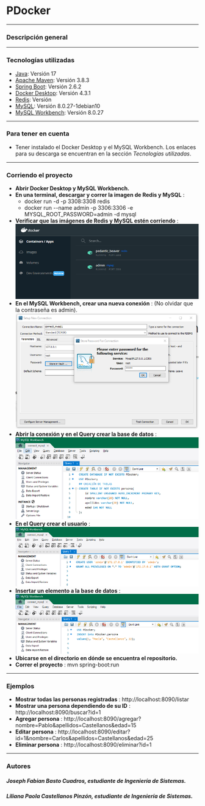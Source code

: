 # PDocker
***
### Descripción general

***
### Tecnologías utilizadas
* [Java](https://www.java.com/es/): Versión 17
* [Apache Maven](https://maven.apache.org/): Versión 3.8.3
* [Spring Boot](https://spring.io/projects/spring-boot): Versión 2.6.2
* [Docker Desktop](https://www.docker.com/products/docker-desktop): Versión 4.3.1
* [Redis](https://hub.docker.com/_/redis): Versión 
* [MySQL](https://hub.docker.com/_/mysql): Versión 8.0.27-1debian10
* [MySQL Workbench](https://www.mysql.com/products/workbench/): Versión 8.0.27
***
### Para tener en cuenta
* Tener instalado el Docker Desktop y el MySQL Workbench. Los enlaces para su descarga se encuentran en la sección _Tecnologías utilizadas_.
***
### Corriendo el proyecto
* __Abrir Docker Desktop y MySQL Workbench.__
* __En una terminal, descargar y correr la imagen de Redis y MySQL__ : 
  - docker run -d -p 3308:3308 redis
  - docker run --name admin -p 3306:3306 -e MYSQL_ROOT_PASSWORD=admin -d mysql
* __Verificar que las imágenes de Redis y MySQL estén corriendo__ :
![Screenshot](Imag.PNG)
* __En el MySQL Workbench, crear una nueva conexión__ :
(No olvidar que la contraseña es admin).
![Screenshot](Conexión.PNG)
* __Abrir la conexión y en el Query crear la base de datos__ :
![Screenshot](Base.PNG)
* __En el Query crear el usuario__ :
![Screenshot](Usuario.PNG)
* __Insertar un elemento a la base de datos__ :
![Screenshot](Persona.PNG)
* __Ubicarse en el directorio en dónde se encuentra el repositorio.__
* __Correr el proyecto__ : mvn spring-boot:run
***
### Ejemplos
* __Mostrar todas las personas registradas__ : http://localhost:8090/listar
* __Mostrar una persona dependiendo de su ID__ : http://localhost:8090/buscar?id=1
* __Agregar persona__ : http://localhost:8090/agregar?nombre=Pablo&apellidos=Castellanos&edad=15
* __Editar persona__ : http://localhost:8090/editar?id=1&nombre=Carlos&apellidos=Castellanos&edad=25
* __Eliminar persona__ : http://localhost:8090/eliminar?id=1
***
### Autores
##### Joseph Fabian Basto Cuadros, estudiante de Ingeniería de Sistemas.
##### Liliana Paola Castellanos Pinzón, estudiante de Ingeniería de Sistemas.
